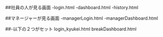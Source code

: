
##社員の人が見る画面
-login.html
-dashboard.html
-history.html

##マネージャーが見る画面
-managerLogin.html
-managerDashboard.html

##-以下の２つがセット
login_kyukei.html
breakDashboard.html
